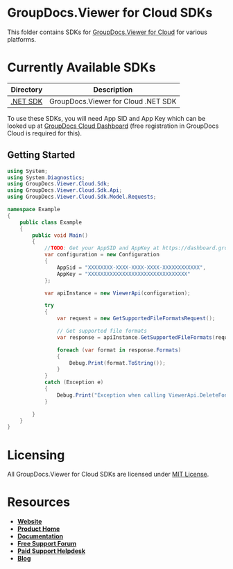# GroupDocs.Viewer for Cloud SDKs
This folder contains SDKs for [GroupDocs.Viewer for Cloud](https://products.groupdocs.cloud/viewer/cloud) for various platforms.

# Currently Available SDKs

Directory | Description
--------- | -----------
[.NET SDK](SDKs/NET) | GroupDocs.Viewer for Cloud .NET SDK

To use these SDKs, you will need App SID and App Key which can be looked up at [GroupDocs Cloud Dashboard](https://dashboard.groupdocs.cloud) (free registration in GroupDocs Cloud is required for this).

## Getting Started

```csharp
using System;
using System.Diagnostics;
using GroupDocs.Viewer.Cloud.Sdk;
using GroupDocs.Viewer.Cloud.Sdk.Api;
using GroupDocs.Viewer.Cloud.Sdk.Model.Requests;

namespace Example
{
    public class Example
    {
        public void Main()
        {
            //TODO: Get your AppSID and AppKey at https://dashboard.groupdocs.cloud (free registration is required).
            var configuration = new Configuration
            {
                AppSid = "XXXXXXXX-XXXX-XXXX-XXXX-XXXXXXXXXXXX",
                AppKey = "XXXXXXXXXXXXXXXXXXXXXXXXXXXXXXXX"
            };

            var apiInstance = new ViewerApi(configuration);

            try
            {
                var request = new GetSupportedFileFormatsRequest();

                // Get supported file formats
                var response = apiInstance.GetSupportedFileFormats(request);

                foreach (var format in response.Formats)
                {
                    Debug.Print(format.ToString());
                }
            }
            catch (Exception e)
            {
                Debug.Print("Exception when calling ViewerApi.DeleteFontsCache: " + e.Message);
            }

        }
    }
}
```

# Licensing
All GroupDocs.Viewer for Cloud SDKs are licensed under [MIT License](LICENSE).

# Resources
+ [**Website**](https://www.groupdocs.cloud)
+ [**Product Home**](https://products.groupdocs.cloud/viewer/cloud)
+ [**Documentation**](https://docs.groupdocs.cloud/display/viewercloud/Home)
+ [**Free Support Forum**](https://forum.groupdocs.cloud/c/viewer)
+ [**Paid Support Helpdesk**](https://helpdesk.groupdocs.cloud)
+ [**Blog**](https://blog.groupdocs.cloud/category/groupdocs-products/groupdocs-viewer-product-family)